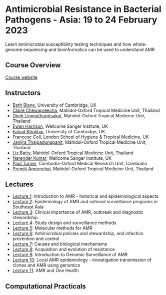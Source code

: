 # Antimicrobial Resistance in Bacterial Pathogens - Asia: 19 to 24 February 2023
Learn antimicrobial susceptibility testing techniques and how whole-genome sequencing and bioinformatics can be used to understand AMR

## Course Overview

[Course website](https://coursesandconferences.wellcomeconnectingscience.org/event/antimicrobial-resistance-in-bacterial-pathogens-asia-20230219/)

## Instructors

- [Beth Blane](https://www.med.cam.ac.uk/staff/beth-blane/), University of Cambridge, UK
- [Claire Chewapreecha](https://www.tropmedres.ac/team/claire-chewapreecha), Mahidol-Oxford Tropical Medicine Unit, Thailand
- [Direk Limmathurotsakul](https://www.tropmedres.ac/team/direk-limmathurotsakul), Mahidol-Oxford Tropical Medicine Unit, Thailand
- [Ewan Harrison](https://www.infectiousdisease.cam.ac.uk/directory/eh439@cam.ac.uk), Wellcome Sanger Institute, UK
- [Fahad Khokhar](https://www.researchgate.net/profile/Fahad-Khokhar), University of Cambridge, UK
- [Francesc Coll](https://www.lshtm.ac.uk/aboutus/people/coll.francesc), London School of Hygiene & Tropical Medicine, UK
- [Janjira Thaipadungpanit](https://www.tm.mahidol.ac.th/tropmed-staff/Janjira-Thaipadungpanit.php), Mahidol-Oxford Tropical Medicine Unit, Thailand
- [Liz Batty](https://www.tropmedres.ac/team/elizabeth-batty), Mahidol-Oxford Tropical Medicine Unit, Thailand
- [Narender Kumar](https://www.infectiousdisease.cam.ac.uk/directory/narender-kumar), Wellcome Sanger Institute, UK
- [Paul Turner](https://www.tropmedres.ac/team/paul-turner), Cambodia-Oxford Medical Research Unit, Cambodia
- [Premjit Amornchai](https://www.tropicalmedicine.ox.ac.uk/team/premjit-amornchai?7576d5bd-195d-11ed-a8f6-062102a078a4), Mahidol-Oxford Tropical Medicine Unit, Thailand

## Lectures

- [Lecture 1](): Introduction to AMR - historical and epidemiological aspects
- [Lecture 2](): Epidemiology of AMR and national surveillance programs in Southeast Asia
- [Lecture 3](): Clinical importance of AMR, outbreak and diagnostic stewardship
- [Lecture 4](): Study design and surveillance methods
- [Lecture 5](): Molecular methods for AMR
- [Lecture 6](): Antimicrobial policies and stewardship, and infection prevention and control
- [Lecture 7](): Causes and biological mechanisms
- [Lecture 8](): Acquisition and evolution of resistance 
- [Lecture 9](): Introduction to Genomic Surveillance of AMR
- [Lecture 10](): Local AMR epidemiology - investigation transmission of clones and AMR using genomics
- [Lecture 11](): AMR and One Health

## Computational Practicals 
